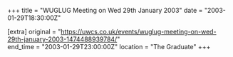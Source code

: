 +++
title = "WUGLUG Meeting on Wed 29th January 2003"
date = "2003-01-29T18:30:00Z"

[extra]
original = "https://uwcs.co.uk/events/wuglug-meeting-on-wed-29th-january-2003-1474488939784/"    
end_time = "2003-01-29T23:00:00Z"
location = "The Graduate"
+++



